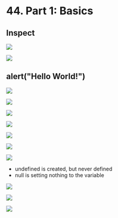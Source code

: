 # 44. Part 1: Basics

## Inspect

![](../.gitbook/assets/2020-01-01-4.30.49.png)

![](../.gitbook/assets/2020-01-01-4.31.14.png)



## alert\("Hello World!"\)

![](../.gitbook/assets/2020-01-01-4.31.36.png)



![](../.gitbook/assets/2020-01-01-4.36.05.png)

![](../.gitbook/assets/2020-01-01-4.37.48.png)

![](../.gitbook/assets/2020-01-01-4.39.29.png)



![](../.gitbook/assets/2020-01-01-4.41.14.png)



![](../.gitbook/assets/2020-01-01-4.43.10.png)



![](../.gitbook/assets/2020-01-01-4.44.01.png)





* undefined is created, but never defined
* null is setting nothing to the variable

![](../.gitbook/assets/2020-01-01-4.45.24.png)

![](../.gitbook/assets/2020-01-01-4.47.53.png)

![](../.gitbook/assets/2020-01-01-4.48.29.png)

